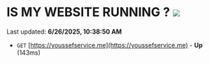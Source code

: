 # IS MY WEBSITE RUNNING ? [![](https://img.shields.io/static/v1?label=Sponsor&message=%E2%9D%A4&logo=GitHub&color=%23fe8e86)](https://github.com/sponsors/Youssef-Lehmam)

Last updated: **6/26/2025, 10:38:50 AM**

- `GET` [https://youssefservice.me](https://youssefservice.me) - **Up** (143ms)
